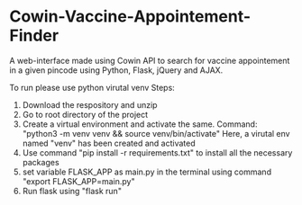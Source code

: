 # Cowin-Vaccine-Appointement-Finder
A web-interface made using Cowin API to search for vaccine appointement in a given pincode using Python, Flask, jQuery and AJAX.

To run please use python virutal venv
Steps:
1) Download the respository and unzip 
2) Go to root directory of the project
3) Create a virtual environment and activate the same. 
  Command: "python3 -m venv venv && source venv/bin/activate"
  Here, a virutal env named "venv" has been created and activated
4) Use command "pip install -r requirements.txt" to install all the necessary packages
5) set variable FLASK_APP as main.py in the terminal using command "export FLASK_APP=main.py"
6) Run flask using "flask run"
